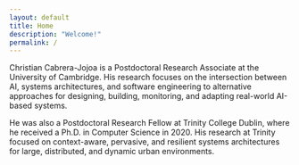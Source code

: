 ```yaml
---
layout: default
title: Home
description: "Welcome!"
permalink: /
---
```


<p>
   Christian Cabrera-Jojoa is a Postdoctoral Research Associate at the University of Cambridge. 
   His research focuses on the intersection between AI, systems architectures, and software engineering to 
   alternative approaches for designing, building, monitoring, and adapting real-world AI-based systems.
</p>

<p>
   He was also a Postdoctoral Research Fellow at Trinity College Dublin, where he received a Ph.D. in 
   Computer Science in 2020. His research at Trinity focused on context-aware, pervasive, and resilient systems 
   architectures for large, distributed, and dynamic urban environments.
</p>
